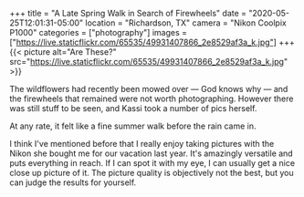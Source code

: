 +++
title = "A Late Spring Walk in Search of Firewheels"
date = "2020-05-25T12:01:31-05:00"
location = "Richardson, TX"
camera = "Nikon Coolpix P1000"
categories = ["photography"]
images = ["https://live.staticflickr.com/65535/49931407866_2e8529af3a_k.jpg"]
+++
{{< picture alt="Are These?" src="https://live.staticflickr.com/65535/49931407866_2e8529af3a_k.jpg" >}}
<!--more-->
The wildflowers had recently been mowed over — God knows why — and the firewheels that remained were not worth photographing. However there was still stuff to be seen, and Kassi took a number of pics herself. 

At any rate, it felt like a fine summer walk before the rain came in.

I think I've mentioned before that I really enjoy taking pictures with the Nikon she bought me for our vacation last year. It's amazingly versatile and puts everything in reach. If I can spot it with my eye, I can usually get a nice close up picture of it. The picture quality is objectively not the best, but you can judge the results for yourself.

<div id="gallery" style="display:none;">
		<img alt="Baby Cliff Swallow" src="https://live.staticflickr.com/65535/49931415091_1587a26156.jpg"
			data-image="https://live.staticflickr.com/65535/49931415091_16fc69af05_k.jpg">
		<img alt="Three" src="https://live.staticflickr.com/65535/49931720182_640ee365c6.jpg"
			data-image="https://live.staticflickr.com/65535/49931720182_4fea1e6aa8_k.jpg">
		<img alt="Assault Wasp on a Cloud of White" src="https://live.staticflickr.com/65535/49930898613_0bacefda55.jpg"
			data-image="https://live.staticflickr.com/65535/49930898613_c7d8337b1f_k.jpg">
		<img alt="Primrose" src="https://live.staticflickr.com/65535/49931406576_23cc3853a7.jpg"
			data-image="https://live.staticflickr.com/65535/49931406576_561e7f6cfa_k.jpg">
		<img alt="Canadian Goose Head, Rear Profile" src="https://live.staticflickr.com/65535/49931719807_a488b92066.jpg"
			data-image="https://live.staticflickr.com/65535/49931719807_0b92e6d88b_k.jpg">
		<img alt="Ladies of the Lake" src="https://live.staticflickr.com/65535/49931407996_6d941a41cd.jpg"
			data-image="https://live.staticflickr.com/65535/49931407996_16cbb2fb72_k.jpg">
		<img alt="Nests Under the Bridge" src="https://live.staticflickr.com/65535/49931723082_98b6bb64bf.jpg"
			data-image="https://live.staticflickr.com/65535/49931723082_e61feaa6a6_k.jpg">
		<img alt="Wasp on Lace" src="https://live.staticflickr.com/65535/49930897278_b12f12f83f.jpg"
			data-image="https://live.staticflickr.com/65535/49930897278_8fe9098215_k.jpg">
		<img alt="The Mud Nests of Cliff Swallows" src="https://live.staticflickr.com/65535/49931411816_e0b3e1f503.jpg"
			data-image="https://live.staticflickr.com/65535/49931411816_3a2d9bb54b_k.jpg">
		<img alt="Bird on a Wire" src="https://live.staticflickr.com/65535/49931719097_93d85182d3.jpg"
			data-image="https://live.staticflickr.com/65535/49931719097_63bea94a23_k.jpg">
		<img alt="Unfocus Your Eyes" src="https://live.staticflickr.com/65535/49931723387_4c9b0bb46d.jpg"
			data-image="https://live.staticflickr.com/65535/49931723387_d8a04e3273_k.jpg">
		<img alt="False (Texas) Dandelion" src="https://live.staticflickr.com/65535/49931721927_55167a601f.jpg"
			data-image="https://live.staticflickr.com/65535/49931721927_66e524e5b9_k.jpg">
		<img alt="Lake Flowers" src="https://live.staticflickr.com/65535/49930898418_7c6781e532.jpg"
			data-image="https://live.staticflickr.com/65535/49930898418_994d4b1dbb_k.jpg">
		<img alt="Goose head" src="https://live.staticflickr.com/65535/49931415441_b13cf089a6.jpg"
			data-image="https://live.staticflickr.com/65535/49931415441_b94e533ea0_k.jpg">
		<img alt="Waterfall of Sunlight" src="https://live.staticflickr.com/65535/49930895623_0e917f1029.jpg"
			data-image="https://live.staticflickr.com/65535/49930895623_7e3778298e_k.jpg">
		<img alt="A Path Cut" src="https://live.staticflickr.com/65535/49931411341_0779e38566.jpg"
			data-image="https://live.staticflickr.com/65535/49931411341_361d833f7f_k.jpg">
		<img alt="Black-eyed Girls" src="https://live.staticflickr.com/65535/49931408576_9d4117eb68.jpg"
			data-image="https://live.staticflickr.com/65535/49931408576_44d82f9896_k.jpg">
		<img alt="Waiting for Mama" src="https://live.staticflickr.com/65535/49931414556_d7edff5ebf.jpg"
			data-image="https://live.staticflickr.com/65535/49931414556_8104312111_k.jpg">
		<img alt="Where is She?" src="https://live.staticflickr.com/65535/49930902263_a9341458bf.jpg"
			data-image="https://live.staticflickr.com/65535/49930902263_73b70c0b2f_k.jpg">
		<img alt="Field of Black-eyed Susans" src="https://live.staticflickr.com/65535/49930901538_30a72ec012.jpg"
			data-image="https://live.staticflickr.com/65535/49930901538_db4e5d027f_k.jpg">
		<img alt="Are These?" src="https://live.staticflickr.com/65535/49931407866_8df1f04c9b.jpg"
			data-image="https://live.staticflickr.com/65535/49931407866_2e8529af3a_k.jpg">
		<img alt="Purple and Pale Yellow" src="https://live.staticflickr.com/65535/49930898798_27c4b943b4.jpg"
			data-image="https://live.staticflickr.com/65535/49930898798_ca3d7a0f4a_k.jpg">
		<img alt="Something Moving in the Water" src="https://live.staticflickr.com/65535/49931720447_ae1a8bd232.jpg"
			data-image="https://live.staticflickr.com/65535/49931720447_eac29c781c_k.jpg">
</div>
